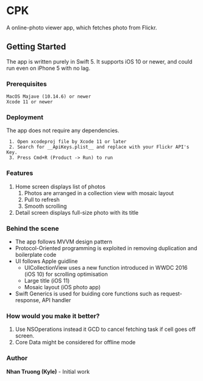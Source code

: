 # CPK
A online-photo viewer app, which fetches photo from Flickr. 

## Getting Started

The app is written purely in Swift 5. It supports iOS 10 or newer, and could run even on iPhone 5 with no lag. 


### Prerequisites

```
MacOS Majave (10.14.6) or newer
Xcode 11 or newer
```

### Deployment

The app does not require any dependencies.
```
 1. Open xcodeproj file by Xcode 11 or later
 2. Search for __ApiKeys.plist__ and replace with your Flickr API's Key.
 3. Press Cmd+R (Product -> Run) to run
```

### Features
1. Home screen displays list of photos
    1. Photos are arranged in a collection view with mosaic layout
    2. Pull to refresh
    3. Smooth scrolling 
2. Detail screen displays full-size photo with its title

### Behind the scene
- The app follows MVVM design pattern
- Protocol-Oriented programming is exploited in removing duplication and boilerplate code
- UI follows Apple guidline
  - UICollectionView uses a new function introduced in WWDC 2016 (iOS 10) for scrolling optimisation
  - Large title (iOS 11)
  - Mosaic layout (iOS photo app)
- Swift Generics is used for buiding core functions such as request-response, API handler

### How would you make it better?
1. Use NSOperations instead it GCD to cancel fetching task if cell goes off screen.
2. Core Data might be considered for offline mode

### Author
__Nhan Truong (Kyle)__ - Initial work
